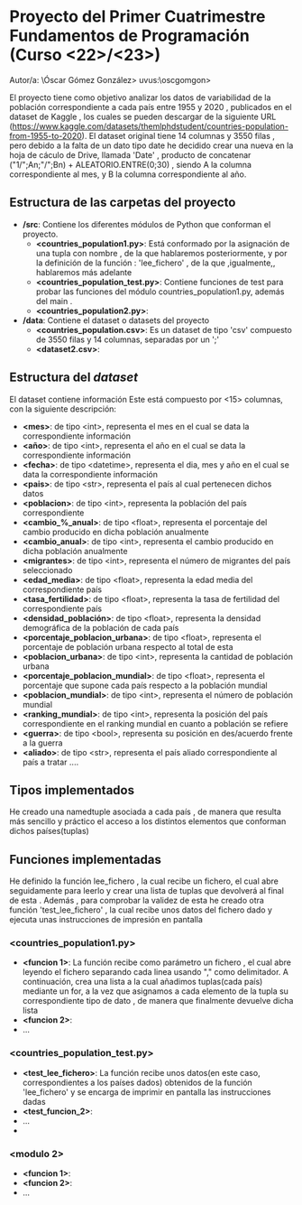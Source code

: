 # Proyecto del Primer Cuatrimestre Fundamentos de Programación (Curso  \<22\>/\<23\>)
Autor/a: \Óscar Gómez González\>   uvus:\oscgomgon\>
 
El proyecto tiene como objetivo analizar los datos de variabilidad de la población correspondiente a cada país entre 1955 y 2020 , publicados en el dataset de Kaggle , los cuales se pueden descargar de la siguiente URL (https://www.kaggle.com/datasets/themlphdstudent/countries-population-from-1955-to-2020). El dataset original tiene 14 columnas y 3550 filas , pero debido a la falta de un dato tipo date he decidido crear una nueva en la hoja de cáculo de Drive, llamada 'Date' , producto de concatenar ("1/";An;"/";Bn) + ALEATORIO.ENTRE(0;30) , siendo A la columna correspondiente al mes, y B la columna correspondiente al año. 
## Estructura de las carpetas del proyecto

* **/src**: Contiene los diferentes módulos de Python que conforman el proyecto.
  * **\<countries_population1.py\>**: Está conformado por la asignación de una tupla con nombre , de la que hablaremos posteriormente, y por la definición de la función : 'lee_fichero' , de la que ,igualmente,, hablaremos más adelante
  * **\<countries_population_test.py\>**: Contiene funciones de test para probar las funciones del módulo countries_population1.py, además del main .
  * **\<countries_population2.py\>**:
* **/data**: Contiene el dataset o datasets del proyecto
    * **\<countries_population.csv\>**: Es un dataset de tipo 'csv' compuesto de 3550 filas y 14 columnas, separadas por un ';' 
    * **\<dataset2.csv\>**:
    
## Estructura del *dataset*

El dataset contiene información 
Este está compuesto por \<15\> columnas, con la siguiente descripción:
* **\<mes>**: de tipo \<int\>, representa el mes en el cual se data la correspondiente información
* **\<año>**: de tipo \<int\>, representa el año en el cual se data la correspondiente información
* **\<fecha>**: de tipo \<datetime\>, representa el dia, mes y año en el cual se data la correspondiente información
* **\<pais>**: de tipo \<str\>, representa el país al cual pertenecen dichos datos
* **\<poblacion>**: de tipo \<int\>, representa la población del país correspondiente
* **\<cambio_%_anual>**: de tipo \<float\>, representa el porcentaje del cambio producido en dicha población anualmente
* **\<cambio_anual>**: de tipo \<int\>, representa el cambio producido en dicha población anualmente
* **\<migrantes>**: de tipo \<int\>, representa el número de migrantes del país seleccionado
* **\<edad_media>**: de tipo \<float\>, representa la edad media del correspondiente país
* **\<tasa_fertilidad>**: de tipo \<float\>, representa la tasa de fertilidad del correspondiente país
* **\<densidad_población>**: de tipo \<float\>, representa la densidad demográfica de la población de cada país
* **\<porcentaje_poblacion_urbana>**: de tipo \<float\>, representa el porcentaje de población urbana respecto al total de esta
* **\<poblacion_urbana>**: de tipo \<int\>, representa la cantidad de población urbana
* **\<porcentaje_poblacion_mundial>**: de tipo \<float\>, representa el porcentaje que supone cada país respecto a la población mundial 
* **\<poblacion_mundial>**: de tipo \<int\>, representa el número de población mundial
* **\<ranking_mundial>**: de tipo \<int\>, representa la posición del país correspondiente en el ranking mundial en cuanto a población se refiere
* **\<guerra>**: de tipo \<bool\>, representa su posición en des/acuerdo frente a la guerra
* **\<aliado>**: de tipo \<str\>, representa el país aliado correspondiente al país a tratar
....

## Tipos implementados

He creado una namedtuple asociada a cada país , de manera que resulta más sencillo y práctico el acceso a los distintos elementos que conforman dichos países(tuplas)

## Funciones implementadas
He definido la función lee_fichero , la cual recibe un fichero, el cual abre seguidamente para leerlo y crear una lista de tuplas que devolverá al final de esta . Además , para comprobar la validez de esta he creado otra función 'test_lee_fichero' , la cual recibe unos datos del fichero dado y ejecuta unas instrucciones de impresión en pantalla

### \<countries_population1.py\>

* **<funcion 1>**: La función recibe como parámetro un fichero , el cual abre leyendo el fichero separando cada linea usando "," como delimitador. A continuación, crea una lista a la cual añadimos tuplas(cada país) mediante un for, a la vez que asignamos a cada elemento de la tupla su correspondiente tipo de dato , de manera que finalmente devuelve dicha lista
* **<funcion 2>**: 
* ...

### \<countries_population_test.py\>

* **<test_lee_fichero>**: La función recibe unos datos(en este caso, correspondientes a los países dados) obtenidos de la función 'lee_fichero' y se encarga de imprimir en pantalla las instrucciones dadas
* **<test_funcion_2>**: 
* ...
* 
### \<modulo 2\>

* **<funcion 1>**: 
* **<funcion 2>**: 
* ...
